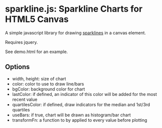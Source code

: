 sparkline.js: Sparkline Charts for HTML5 Canvas
===============================================

A simple javascript library for drawing [sparklines](http://en.wikipedia.org/wiki/Sparkline) in a canvas element.

Requires jquery.

See demo.html for an example.

Options
-------

* width, height: size of chart
* color: color to use to draw line/bars
* bgColor: background color for chart
* lastColor: if defined, an indicator of this color will be added for the most recent value
* quartilesColor: if defined, draw indicators for the median and 1st/3rd quartiles 
* useBars: if true, chart will be drawn as histogram/bar chart
* transformFn: a function to by applied to every value before plotting

